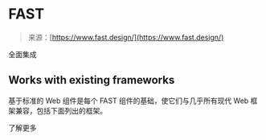 <!--yml

category: 未分类

date: 2024-05-27 14:39:48

-->

# FAST

> 来源：[https://www.fast.design/](https://www.fast.design/)

<site-section-header class="section-header"><fast-badge fill="primary" slot="badge" class="section-badge">全面集成</fast-badge>

## Works with existing frameworks

基于标准的 Web 组件是每个 FAST 组件的基础，使它们与几乎所有现代 Web 框架兼容，包括下面列出的框架。

<fast-anchor href="/docs/integrations/introduction" slot="action" appearance="accent">了解更多</fast-anchor></site-section-header><fast-divider class="section-decoration" role="presentation"><site-content-placement-container section="framework"></site-content-placement-container></fast-divider>
